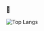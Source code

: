 ### 👋

<!--
**Daniel-ET/Daniel-ET** is a ✨ _special_ ✨ repository because its `README.md` (this file) appears on your GitHub profile.

Here are some ideas to get you started:

- 🔭 I’m currently working on ...
- 🌱 I’m currently learning ...
- 👯 I’m looking to collaborate on ...
- 🤔 I’m looking for help with ...
- 💬 Ask me about ...
- 📫 How to reach me: ...
- 😄 Pronouns: ...
- ⚡ Fun fact: ...
-->

![Top Langs](https://github-readme-stats.vercel.app/api/top-langs/?username=Daniel-ET&hide=jupyternotebook&theme=tokyonight&exclude_repo=Machine-Learning-with-Financial-Time-Series,python-functional-programming,NLP-Movie-Reviews-Classification,NLP-Twitter-Sentiment-Analysis,Classification-Part-2,Classification-Part-1,CIFAR-10-Deep-Neural-Network-Image-Classification)

